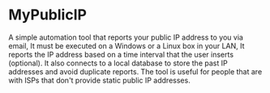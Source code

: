 # MyPublicIP
A simple automation tool that reports your public IP address to you via email, It must be executed on a Windows or a Linux box in your LAN, It reports the IP address based on a time interval that the user inserts (optional). It also connects to a local database to store the past IP addresses and avoid duplicate reports. The tool is useful for people that are with ISPs that don't provide static public IP addresses.
